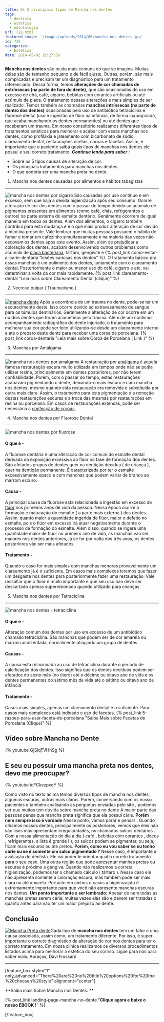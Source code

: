 ```yaml
---
title: Os 5 principais tipos de Mancha nos dentes
tags:
  - dentista
  - estética
  - odontologia
url: 728.html
featured_image: '/images/uploads/2014/06/mancha-nos-dentes.jpg'
id: 728
categories:
  - Estética
date: 2014-06-02 16:27:59
---
```


**Mancha nos dentes** são muito mais comuns do que se imagina. Muitas delas são de tamanho pequeno e de fácil ajuste. Outras, porém, são mais complicadas e precisam ter um diagnóstico para um tratamento diferenciado. Dessa forma, temos **alterações de cor chamadas de extrínsecas (na parte de fora do dente)**, que são ocasionadas do uso em excesso de chá, café, cigarro, bebidas com corantes artificiais ou até acúmulo de placa. O tratamento dessas alterações é mais simples de ser realizado. Temos também as chamadas **manchas intrínsecas (na parte de dentro dos dentes)** ocasionadas pelo uso de antibiótico tetraciclina e fluorose dental (uso e ingestão de flúor na infância, de forma inapropriada, que acaba manchando os dentes permanentes) ou até dentes que receberam um trauma. Em nosso consultório realizamos diferentes tipos de tratamentos estéticos para melhorar e acabar com essas manchas nos dentes, como profilaxia e jateamento com bicarbonato de sódio, clareamento dental, restaurações diretas, coroas e facetas. Assim, é importante que o paciente saiba quais tipos de manchas nos dentes ele possui e seu correto tratamento. **_Continue lendo para saber :_**

*   Sobre os 5 tipos causas de alteração de cor.
*   Os principais tratamentos para manchas nos dentes.
*   O que poderia ser uma mancha preta no dente.

1) Mancha nos dentes causadas por alimentos e hábitos tabagistas
----------------------------------------------------------------

![mancha nos dentes por cigarro](/images/uploads/2014/06/mancha-nos-dentes-por-cigarro-300x194.jpg) São causadas por uso contínuo e em excesso, sem que haja a devida higienização após seu consumo. Ocorre alteração de cor dos dentes com o passar do tempo devido ao acúmulo de pigmentos presentes em alimentos (como café, chás, refrigerantes e outros) na parte externa do esmalte dentário. Geralmente ocorrem de igual maneira em todos os dentes. Além dos alimentos, o cigarro também contribui para esta mudança e é o que mais produz alteração de cor devido à nicotina presente. Vale lembrar que muitas pessoas possuem o hábito de fumar e tomar um cafezinho simultaneamente e na maioria das vezes não escovam os dentes após este evento. Assim, além de prejudicar a coloração dos dentes, acabam desenvolvendo outros problemas como acúmulo de [placa bacteriana](/tratamentos/periodontia/ "Periodontia"), tártaro, gengivite e {% post_link como-evitar-a-carie-dentaria "lesões cariosas nos dentes" %}. O tratamento básico pra essas manchas é um polimento dos dentes, juntamente com o clareamento dental. Posteriormente o maior ou menor uso do café, cigarro e etc, vai determinar a volta da cor mais rapidamente. {% post_link clareamento-dental "Leia mais sobre Clareamento Dental (clique)" %}

2) Necrose pulpar ( Traumatismo )
---------------------------------

[![mancha dente](/images/uploads/2014/06/mancha-dente.jpg)](/images/uploads/2014/06/mancha-dente.jpg) Após a ocorrência de um trauma no dente, pode-se ter um escurecimento deste. Isso ocorre devido ao extravasamento de sangue para os túmulos dentinários. Geralmente a alteração de cor ocorre em um ou dois dentes que foram acometidos pelo trauma. Além de um contínuo acompanhamento radiográfico do dente injuriado, o tratamento para melhorar sua cor pode ser feito utilizando-se desde um clareamento interno a até o preparo deste dente para receber uma coroa de porcelana. {% post_link coroa-dentaria "Leia mais sobre Coroa de Porcelana ( Link )" %}

3) Manchas por Amálgama 
------------------------

![mancha nos dentes por amalgama](/images/uploads/2014/06/mancha-nos-dentes-por-amalgama-300x200.jpg) A restauração por [amálgama](https://pt.wikipedia.org/wiki/Amálgama_de_prata) é aquela famosa restauração escura muito utilizada em tempos onde não se podia utilizar resina, principalmente em dentes posteriores, por não terem confiabilidade. Porém, com o passar do tempo, estas restaurações acabavam pigmentando o dente, deixando-o mais escuro e com mancha nos dentes, mesmo quando esta restauração era removida e substituída por outra mais clara. Assim, o tratamento para esta pigmentação é a remoção destas restaurações escuras e a troca das mesmas por restaurações em resina ou porcelana. Em casos de restaurações extensas, pode ser necessária a [confecção de coroas](/tratamentos/protese/).

4) Mancha nos dentes por Fluorose Dental 
-----------------------------------------

![mancha nos dentes por fluorose](/images/uploads/2014/06/mancha-nos-dentes-por-fluorose-300x190.jpg)

#### O que é -

A fluorose dentária é uma alteração de cor comum do esmalte dental derivada da exposição excessiva ao flúor na fase de formação dos dentes. São afetados grupos de dentes quer na dentição decídua ( de criança ), quer na dentição permanente. É caracterizada por ter o esmalte excessivamente opaco e com manchas que podem variar de branco ao marrom escuro.

#### Causa -

A principal causa da fluorose esta relacionada a ingestão em excesso de [flúor](https://pt.wikipedia.org/wiki/Flúor) nos primeiros anos de vida da pessoa. Nessa época ocorre a formação e maturação do esmalte ( a parte mais externa ) dos dentes. Assim, quanto maior a quantidade ingerida de flúor, maior o defeito no esmalte, pois o flúor em excesso irá atuar negativamente durante o processo de formação do esmalte. Além disso, quando se ingere uma quantidade maior de flúor no primeiro ano de vida, as manchas vão ser maiores nos dentes anteriores, já se for por volta dos três anos, os dentes posteriores vão ser mais afetados.

#### Tratamento -

Quando o caso for mais simples com manchas menores provavelmente um clareamento já é o suficiente. Em casos mais complexos teremos que fazer um desgaste nos dentes para posteriormente fazer uma restauração. Vale ressaltar que o flúor é muito importante e que seu uso não deve ser descartado apenas supervisionado quando utilizado para crianças.

5) Mancha nos dentes por Tetraciclina 
--------------------------------------

![mancha nos dentes - tetraciclina](/images/uploads/2014/06/mancha-nos-dentes-tetraciclina-300x200.jpg)

#### O que é -

Alteração comum dos dentes por uso em excesso de um antibiótico chamado tetraciclina. São manchas que podem ser de cor amarela ou marrom acinzentada, normalmente atingindo um grupo de dentes.

#### Causas -

A causa está relacionada ao uso de tetraciclina durante o período de calcificação dos dentes. Isso significa que os dentes decíduos podem ser afetados do sexto mês (no útero) até o décimo ou oitavo ano de vida e os dentes permanentes do sétimo mês de vida até o sétimo ou oitavo ano de infância

#### Tratamento -

Casos mais simples, apenas um clareamento dental é o suficiente. Para casos mais complexos está indicado o uso de facetas. {% post_link 5-razoes-para-usar-faceta-de-porcelana "Saiba Mais sobre Facetas de Porcelana (Clique)" %}

Vídeo sobre Mancha no Dente
---------------------------

{% youtube GjSIqTVHhSg %}

E seu eu possuir uma mancha preta nos dentes, devo me preocupar?
----------------------------------------------------------------

{% youtube icFCkezpxqY %}

Como visto no texto acima temos diversos tipos de mancha nos dentes, algumas escuras, outras mais claras. Porém, conversando com os nosso pacientes e também analisando as perguntas enviadas pelo site , podemos ver que muitos tem dúvida sobre mancha preta no dente A maior parte das pessoas pensa que mancha preta significa que ela possui cárie. **Porém nem sempre isso é verdade** Nesse ponto, vamos parar e pensar . Quando olhamos nossos dentes, principalmente os posteriores, vemos que eles não são lisos mas apresentam irregularidades, os chamados sulcos dentários . Com a nossa alimentação do dia a dia ( café , bebidas com corantes , doces , refrigerantes, a lista é grande ! ), os sulcos podem se pigmentar, ou seja, ficam mais escuros ou até pretos. **Porém, como eu vou saber se eu tenho cárie ou se é somente um sulco pigmentado ?** Nesse caso, é importante a avaliação do dentista. Ele vai poder te orientar qual o correto tratamento para o seu caso. Uma outra região que pode apresentar manhas pretas ou escuras é próximo a gengiva. Quando não realizamos a correta higienização, podemos ter o chamado cálculo ( tártaro ). Nesse caso ele não apresenta somente a coloração escura, mas também pode ser mais clara ou até amarela. Portanto em ambos o casos a higienização é extremamente importante para que você não apresente manchas escuras nos dentes. **Um ponto importante a ser lembrado:** Apesar de nem todas as manchas pretas serem cárie, muitas vezes elas são e devem ser tratadas o quanto antes para não ter um maior prejuízo ao dente.

Conclusão
---------

[![Mancha Preta dente](/images/uploads/2014/06/Mancha-Preta-dente-1024x1024.jpg)](/images/uploads/2014/06/Mancha-Preta-dente.jpg)Cada tipo de **mancha nos dentes** tem um fator e uma causa associada, assim como, um tratamento diferente. Por isso, é super importante o correto diagnóstico da alteração de cor nos dentes para ter o correto tratamento. Em nossa clínica realizamos os diversos procedimentos listados acima para melhorar a estética do seu sorriso. Ligue para nós para saber mais. Abraços, Davi Frossard

* * *

\[feature\_box style="1" only\_advanced="There%20are%20no%20title%20options%20for%20the%20choosen%20style" alignment="center"\]

**Saiba mais Sobre Mancha nos Dentes. **

{% post_link landing-page-mancha-no-dente "**Clique agora e baixe o nosso EBOOK !**" %}

\[/feature_box\]